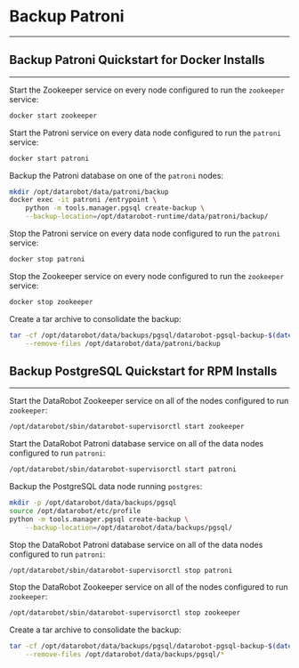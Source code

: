 <a name="backup-patroni"></a>
# Backup Patroni
----------------

<a name="backup-patroni-quickstart-docker"></a>
## Backup Patroni Quickstart for Docker Installs
------------------------------------------------
Start the Zookeeper service on every node configured to run the `zookeeper` service:
```bash
docker start zookeeper
```

Start the Patroni service on every data node configured to run the `patroni` service:
```bash
docker start patroni
```

Backup the Patroni database on one of the `patroni` nodes:
```bash
mkdir /opt/datarobot/data/patroni/backup
docker exec -it patroni /entrypoint \
    python -m tools.manager.pgsql create-backup \
    --backup-location=/opt/datarobot-runtime/data/patroni/backup/
```

Stop the Patroni service on every data node configured to run the `patroni` service:
```bash
docker stop patroni
```

Stop the Zookeeper service on every node configured to run the `zookeeper` service:
```bash
docker stop zookeeper
```

Create a tar archive to consolidate the backup:
```bash
tar -cf /opt/datarobot/data/backups/pgsql/datarobot-pgsql-backup-$(date +%F).tar \
    --remove-files /opt/datarobot/data/patroni/backup
```

<a name="backup-patroni-quickstart-rpm"></a>
## Backup PostgreSQL Quickstart for RPM Installs
------------------------------------------------
Start the DataRobot Zookeeper service on all of the nodes configured to run `zookeeper`:

```bash
/opt/datarobot/sbin/datarobot-supervisorctl start zookeeper
```

Start the DataRobot Patroni database service on all of the data nodes configured to run `patroni`:

```bash
/opt/datarobot/sbin/datarobot-supervisorctl start patroni
```

Backup the PostgreSQL data node running `postgres`:
```bash
mkdir -p /opt/datarobot/data/backups/pgsql
source /opt/datarobot/etc/profile
python -m tools.manager.pgsql create-backup \
    --backup-location=/opt/datarobot/data/backups/pgsql/
```

Stop the DataRobot Patroni database service on all of the data nodes configured to run `patroni`:

```bash
/opt/datarobot/sbin/datarobot-supervisorctl stop patroni
```

Stop the DataRobot Zookeeper service on all of the nodes configured to run `zookeeper`:

```bash
/opt/datarobot/sbin/datarobot-supervisorctl stop zookeeper
```

Create a tar archive to consolidate the backup:
```bash
tar -cf /opt/datarobot/data/backups/pgsql/datarobot-pgsql-backup-$(date +%F).tar \
    --remove-files /opt/datarobot/data/backups/pgsql/*
```
